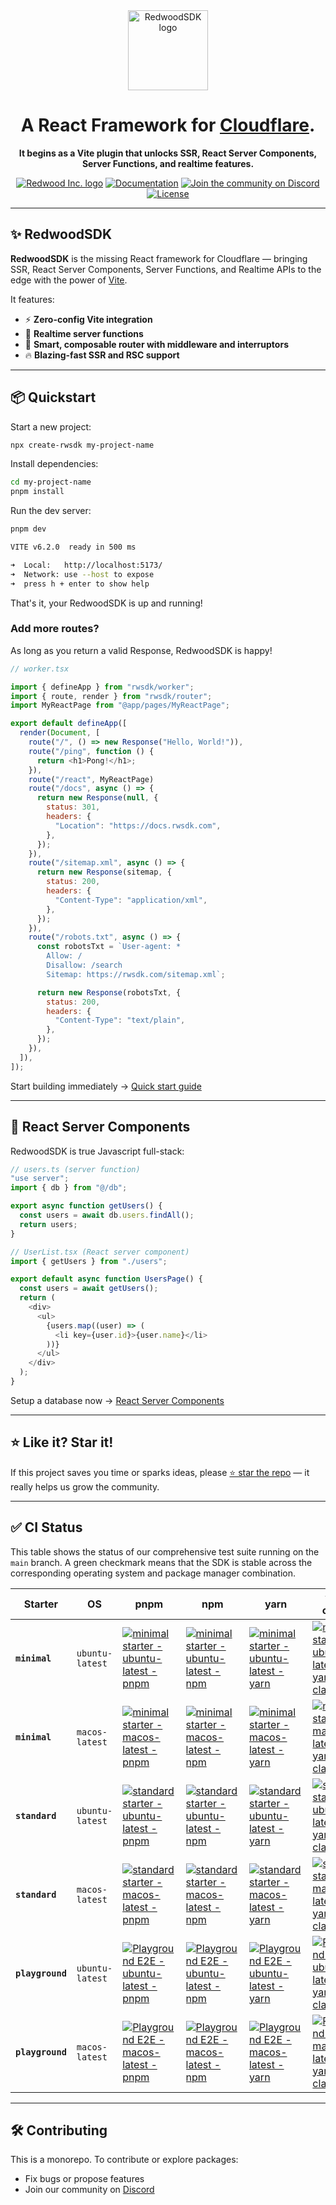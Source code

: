 <div align="center" style="margin: 0; padding: 0;">
  <a href="https://rwsdk.com">
    <picture>
      <source media="(prefers-color-scheme: dark)" srcset="https://imagedelivery.net/EBSSfnGYYD9-tGTmYMjDgg/53dbc43a-e481-469a-91fc-40d9c0947d00/public">
      <img alt="RedwoodSDK logo" src="https://imagedelivery.net/EBSSfnGYYD9-tGTmYMjDgg/37162c6c-890c-48e3-790a-48b2b87fcd00/public" height="128">
    </picture>
  </a>

  <h1>A React Framework for <a href="https://www.cloudflare.com/">Cloudflare</a>.</h1>

  <p><b>It begins as a Vite plugin that unlocks SSR, React Server Components, Server Functions, and realtime features.</b></p>

<a href="https://rwsdk.com"><img alt="Redwood Inc. logo" src="https://img.shields.io/badge/MADE%20BY%20Redwood%20Inc.-000000.svg?style=for-the-badge&logo=Redwood&labelColor=000"></a>
<a href="https://docs.rwsdk.com"><img alt="Documentation" src="https://img.shields.io/badge/Documentation-000000.svg?style=for-the-badge&logo=Redwood&labelColor=000"></a>
<a href="https://discord.gg/redwoodjs"><img alt="Join the community on Discord" src="https://img.shields.io/badge/Join%20the%20community-blueviolet.svg?style=for-the-badge&logo=Discord&labelColor=000000&logoWidth=20"></a>
<a href="https://github.com/redwoodjs/sdk/blob/main/LICENSE"><img alt="License" src="https://img.shields.io/github/license/redwoodjs/sdk?style=for-the-badge&labelColor=000000"></a>


</div>

---


## ✨ RedwoodSDK

**RedwoodSDK** is the missing React framework for Cloudflare — bringing SSR, React Server Components, Server Functions, and Realtime APIs to the edge with the power of [Vite](https://vitejs.dev/).

It features:

- ⚡️ **Zero-config Vite integration**
- 🔁 **Realtime server functions**
- 🧠 **Smart, composable router with middleware and interruptors**
- 🔥 **Blazing-fast SSR and RSC support**

---

## 📦 Quickstart

Start a new project:

```bash
npx create-rwsdk my-project-name
```

Install dependencies:

```bash
cd my-project-name
pnpm install
```

Run the dev server:

```bash
pnpm dev
```

```bash
VITE v6.2.0  ready in 500 ms

➜  Local:   http://localhost:5173/
➜  Network: use --host to expose
➜  press h + enter to show help
```

That's it, your RedwoodSDK is up and running!

### Add more routes?

As long as you return a valid Response, RedwoodSDK is happy!

```js
// worker.tsx

import { defineApp } from "rwsdk/worker";
import { route, render } from "rwsdk/router";
import MyReactPage from "@app/pages/MyReactPage";

export default defineApp([
  render(Document, [
    route("/", () => new Response("Hello, World!")),
    route("/ping", function () {
      return <h1>Pong!</h1>;
    }),
    route("/react", MyReactPage)
    route("/docs", async () => {
      return new Response(null, {
        status: 301,
        headers: {
          "Location": "https://docs.rwsdk.com",
        },
      });
    }),
    route("/sitemap.xml", async () => {
      return new Response(sitemap, {
        status: 200,
        headers: {
          "Content-Type": "application/xml",
        },
      });
    }),
    route("/robots.txt", async () => {
      const robotsTxt = `User-agent: *
        Allow: /
        Disallow: /search
        Sitemap: https://rwsdk.com/sitemap.xml`;

      return new Response(robotsTxt, {
        status: 200,
        headers: {
          "Content-Type": "text/plain",
        },
      });
    }),
  ]),
]);
```

Start building immediately → [Quick start guide](https://docs.rwsdk.com/getting-started/quick-start/)

---

## 🚀 React Server Components

RedwoodSDK is true Javascript full-stack:

```js
// users.ts (server function)
"use server";
import { db } from "@/db";

export async function getUsers() {
  const users = await db.users.findAll();
  return users;
}

// UserList.tsx (React server component)
import { getUsers } from "./users";

export default async function UsersPage() {
  const users = await getUsers();
  return (
    <div>
      <ul>
        {users.map((user) => (
          <li key={user.id}>{user.name}</li>
        ))}
      </ul>
    </div>
  );
}
```

Setup a database now → [React Server Components](https://docs.rwsdk.com/core/react-server-components/)

---

## ⭐️ Like it? Star it!

If this project saves you time or sparks ideas, please [⭐ star the repo](https://github.com/redwoodjs/sdk) — it really helps us grow the community.

---

## ✅ CI Status

This table shows the status of our comprehensive test suite running on the `main` branch. A green checkmark means that the SDK is stable across the corresponding operating system and package manager combination.

| Starter | OS | pnpm | npm | yarn | yarn-classic |
| --- | --- | --- | --- | --- | --- |
| **`minimal`** | `ubuntu-latest` | [![minimal starter - ubuntu-latest - pnpm](https://github.com/redwoodjs/sdk/actions/workflows/smoke-test-starters.yml/badge.svg?branch=main&event=push)](https://github.com/redwoodjs/sdk/actions/workflows/smoke-test-starters.yml) | [![minimal starter - ubuntu-latest - npm](https://github.com/redwoodjs/sdk/actions/workflows/smoke-test-starters.yml/badge.svg?branch=main&event=push)](https://github.com/redwoodjs/sdk/actions/workflows/smoke-test-starters.yml) | [![minimal starter - ubuntu-latest - yarn](https://github.com/redwoodjs/sdk/actions/workflows/smoke-test-starters.yml/badge.svg?branch=main&event=push)](https://github.com/redwoodjs/sdk/actions/workflows/smoke-test-starters.yml) | [![minimal starter - ubuntu-latest - yarn-classic](https://github.com/redwoodjs/sdk/actions/workflows/smoke-test-starters.yml/badge.svg?branch=main&event=push)](https://github.com/redwoodjs/sdk/actions/workflows/smoke-test-starters.yml) |
| **`minimal`** | `macos-latest` | [![minimal starter - macos-latest - pnpm](https://github.com/redwoodjs/sdk/actions/workflows/smoke-test-starters.yml/badge.svg?branch=main&event=push)](https://github.com/redwoodjs/sdk/actions/workflows/smoke-test-starters.yml) | [![minimal starter - macos-latest - npm](https://github.com/redwoodjs/sdk/actions/workflows/smoke-test-starters.yml/badge.svg?branch=main&event=push)](https://github.com/redwoodjs/sdk/actions/workflows/smoke-test-starters.yml) | [![minimal starter - macos-latest - yarn](https://github.com/redwoodjs/sdk/actions/workflows/smoke-test-starters.yml/badge.svg?branch=main&event=push)](https://github.com/redwoodjs/sdk/actions/workflows/smoke-test-starters.yml) | [![minimal starter - macos-latest - yarn-classic](https://github.com/redwoodjs/sdk/actions/workflows/smoke-test-starters.yml/badge.svg?branch=main&event=push)](https://github.com/redwoodjs/sdk/actions/workflows/smoke-test-starters.yml) |
| **`standard`**| `ubuntu-latest` | [![standard starter - ubuntu-latest - pnpm](https://github.com/redwoodjs/sdk/actions/workflows/smoke-test-starters.yml/badge.svg?branch=main&event=push)](https://github.com/redwoodjs/sdk/actions/workflows/smoke-test-starters.yml) | [![standard starter - ubuntu-latest - npm](https://github.com/redwoodjs/sdk/actions/workflows/smoke-test-starters.yml/badge.svg?branch=main&event=push)](https://github.com/redwoodjs/sdk/actions/workflows/smoke-test-starters.yml) | [![standard starter - ubuntu-latest - yarn](https://github.com/redwoodjs/sdk/actions/workflows/smoke-test-starters.yml/badge.svg?branch=main&event=push)](https://github.com/redwoodjs/sdk/actions/workflows/smoke-test-starters.yml) | [![standard starter - ubuntu-latest - yarn-classic](https://github.com/redwoodjs/sdk/actions/workflows/smoke-test-starters.yml/badge.svg?branch=main&event=push)](https://github.com/redwoodjs/sdk/actions/workflows/smoke-test-starters.yml) |
| **`standard`**| `macos-latest` | [![standard starter - macos-latest - pnpm](https://github.com/redwoodjs/sdk/actions/workflows/smoke-test-starters.yml/badge.svg?branch=main&event=push)](https://github.com/redwoodjs/sdk/actions/workflows/smoke-test-starters.yml) | [![standard starter - macos-latest - npm](https://github.com/redwoodjs/sdk/actions/workflows/smoke-test-starters.yml/badge.svg?branch=main&event=push)](https://github.com/redwoodjs/sdk/actions/workflows/smoke-test-starters.yml) | [![standard starter - macos-latest - yarn](https://github.com/redwoodjs/sdk/actions/workflows/smoke-test-starters.yml/badge.svg?branch=main&event=push)](https://github.com/redwoodjs/sdk/actions/workflows/smoke-test-starters.yml) | [![standard starter - macos-latest - yarn-classic](https://github.com/redwoodjs/sdk/actions/workflows/smoke-test-starters.yml/badge.svg?branch=main&event=push)](https://github.com/redwoodjs/sdk/actions/workflows/smoke-test-starters.yml) |
| **`playground`**| `ubuntu-latest` | [![Playground E2E - ubuntu-latest - pnpm](https://github.com/redwoodjs/sdk/actions/workflows/playground-e2e-tests.yml/badge.svg?branch=main&event=push)](https://github.com/redwoodjs/sdk/actions/workflows/playground-e2e-tests.yml) | [![Playground E2E - ubuntu-latest - npm](https://github.com/redwoodjs/sdk/actions/workflows/playground-e2e-tests.yml/badge.svg?branch=main&event=push)](https://github.com/redwoodjs/sdk/actions/workflows/playground-e2e-tests.yml) | [![Playground E2E - ubuntu-latest - yarn](https://github.com/redwoodjs/sdk/actions/workflows/playground-e2e-tests.yml/badge.svg?branch=main&event=push)](https://github.com/redwoodjs/sdk/actions/workflows/playground-e2e-tests.yml) | [![Playground E2E - ubuntu-latest - yarn-classic](https://github.com/redwoodjs/sdk/actions/workflows/playground-e2e-tests.yml/badge.svg?branch=main&event=push)](https://github.com/redwoodjs/sdk/actions/workflows/playground-e2e-tests.yml) |
| **`playground`**| `macos-latest` | [![Playground E2E - macos-latest - pnpm](https://github.com/redwoodjs/sdk/actions/workflows/playground-e2e-tests.yml/badge.svg?branch=main&event=push)](https://github.com/redwoodjs/sdk/actions/workflows/playground-e2e-tests.yml) | [![Playground E2E - macos-latest - npm](https://github.com/redwoodjs/sdk/actions/workflows/playground-e2e-tests.yml/badge.svg?branch=main&event=push)](https://github.com/redwoodjs/sdk/actions/workflows/playground-e2e-tests.yml) | [![Playground E2E - macos-latest - yarn](https://github.com/redwoodjs/sdk/actions/workflows/playground-e2e-tests.yml/badge.svg?branch=main&event=push)](https://github.com/redwoodjs/sdk/actions/workflows/playground-e2e-tests.yml) | [![Playground E2E - macos-latest - yarn-classic](https://github.com/redwoodjs/sdk/actions/workflows/playground-e2e-tests.yml/badge.svg?branch=main&event=push)](https://github.com/redwoodjs/sdk/actions/workflows/playground-e2e-tests.yml) |

---

## 🛠 Contributing

This is a monorepo. To contribute or explore packages:

- Fix bugs or propose features
- Join our community on [Discord](https://discord.gg/redwoodjs)
